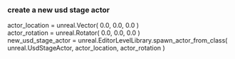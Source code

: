 ### create a new usd stage actor
actor_location = unreal.Vector( 0.0, 0.0, 0.0 )  
actor_rotation = unreal.Rotator( 0.0, 0.0, 0.0 )  
new_usd_stage_actor = unreal.EditorLevelLibrary.spawn_actor_from_class( unreal.UsdStageActor, actor_location, actor_rotation )
